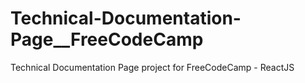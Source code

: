 # Technical-Documentation-Page__FreeCodeCamp
Technical Documentation Page project for FreeCodeCamp - ReactJS
